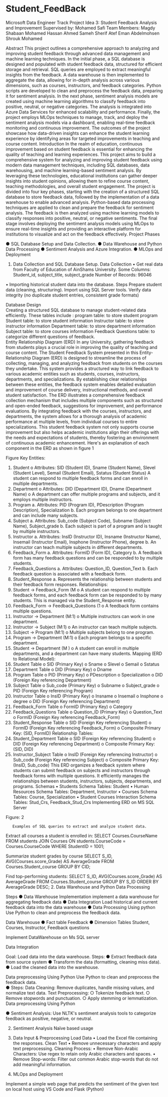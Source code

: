 # Student_FeedBack
                                                     



Microsoft Data Engineer Track
Project Idea 3:
Student Feedback Analysis and Improvement
Supervised by:
Mohamed Safi
Team Members:
Magdy Shabaan
  Mohamed Hassan
                                               Ahmed Sameh
                                               Sherif Atef
      Eman Abdelmohsen
  Shrouk Mohamed










Abstract
This project outlines a comprehensive approach to analyzing and improving student feedback through advanced data management and machine learning techniques. In the initial phase, a SQL database is designed and populated with student feedback data, structured for efficient storage and retrieval. SQL queries are employed to extract meaningful insights from the feedback. A data warehouse is then implemented to aggregate the data, allowing for in-depth analysis across various dimensions, such as courses, instructors, and feedback categories.
Python scripts are developed to clean and preprocess the feedback data, preparing it for sentiment analysis. In the next phase, sentiment analysis models are created using machine learning algorithms to classify feedback into positive, neutral, or negative categories. The analysis is integrated into Azure Data Services for enhanced scalability and performance. Finally, the project employs MLOps techniques to manage, track, and deploy the sentiment analysis models via a dashboard, enabling real-time feedback monitoring and continuous improvement. The outcomes of the project showcase how data-driven insights can enhance the student learning experience by identifying areas for targeted improvements in teaching and course content.
Introduction
In the realm of education, continuous improvement based on student feedback is essential for enhancing the quality of teaching and learning experiences. This project aims to build a comprehensive system for analyzing and improving student feedback using modern data management techniques, including SQL databases, data warehousing, and machine learning-based sentiment analysis. By leveraging these technologies, educational institutions can gather deeper insights into student opinions, allowing them to refine course content, teaching methodologies, and overall student engagement.
The project is divided into four key phases, starting with the creation of a structured SQL database to store feedback data, followed by the implementation of a data warehouse to enable advanced analysis. Python-based data processing techniques are applied to clean and prepare the feedback for sentiment analysis. The feedback is then analyzed using machine learning models to classify responses into positive, neutral, or negative sentiments. The final stage involves deploying the sentiment analysis models using MLOps to ensure real-time insights and providing an interactive platform for institutions to visualize and act on the feedback effectively.
Project Phases


 
●	SQL Database Setup and Data Collection.
●	Data Warehouse and Python Data Processing
●	Sentiment Analysis and Azure Integration.
●	MLOps and Deployment
1.	Data Collection and SQL Database Setup.
Data Collection
•	Get real data from Faculty of Education of AinShams University.
Some Columns: Student_id, subject_title, subject_grade
Number of Records: 96046

 

•	Importing historical student data into the database.
Steps
Prepare student data (cleaning, structuring).
Import using SQL Server tools.
Verify data integrity (no duplicate student entries, consistent grade formats)

Database Design    
Creating a structured SQL database to manage student-related data efficiently. These tables include :
program table: to store student program
Student table: to store student information
Instructor table:  to store instructor information
Department table: to store department information
Subject table: to store courses information
Feedback Questions table: to categorize different questions of feedback.         
    Entity Relationship Diagram (ERD)
In any University, gathering feedback from students plays a crucial role in improving the quality of teaching and course content. The Student Feedback System presented in this Entity-Relationship Diagram (ERD) is designed to streamline the process of collecting, managing, and analyzing feedback from students on the courses they undertake.
This system provides a structured way to link feedback to various academic entities such as students, courses, instructors, departments, and specializations. By establishing clear relationships between these entities, the feedback system enables detailed evaluation and improvement of course delivery, instructional methods, and overall student satisfaction.
The ERD illustrates a comprehensive feedback collection mechanism that includes multiple components such as structured and open-ended feedback, suggestions for improvement, and performance evaluations. By integrating feedback with the courses, instructors, and departments, the system allows for a thorough analysis of academic performance at multiple levels, from individual courses to entire specializations.
This student feedback system not only supports course improvement but also helps academic institutions align their offerings with the needs and expectations of students, thereby fostering an environment of continuous academic enhancement.
Here's an explanation of each component in the ERD as shown in figure 1



 

Figure
Key Entities:
1.	Student
o	Attributes: SID (Student ID), Sname (Student Name), Slevel (Student Level), Semail (Student Email), Sstatus (Student Status) A student can respond to multiple feedback forms and can enroll in multiple departments.
2.	Department
o	Attributes: DID (Department ID), Dname (Department Name)
o	A department can offer multiple programs and subjects, and it employs multiple instructors.
3.	Program
a.	Attributes: PID (Program ID), PDescription (Program Description), Specialization
b.	Each program belongs to one department and can include many subjects.
4.	Subject
a.	Attributes: Sub_code (Subject Code), Subname (Subject Name), Subject_grade
b.	Each subject is part of a program and is taught by multiple instructors.
5.	Instructor
a.	Attributes: InsID (Instructor ID), Insname (Instructor Name), Insemail (Instructor Email), Insphone (Instructor Phone), degree
b.	An instructor can teach multiple subjects in different departments.
6.	Feedback_Form
a.	Attributes: FormID (Form ID), Category
b.	A feedback form has many feedback questions and can be responded to by multiple students.
7.	Feedback_Questions
a.	Attributes: Question_ID, Question_Text
b.	Each feedback question is associated with a feedback form.
8.	Student_Response
a.	Represents the relationship between students and their feedback form responses.
Relationships:
1.	Student → Feedback_Form (M
o	A student can respond to multiple feedback forms, and each feedback form can be responded to by many students. This is managed via the Student_Response entity.
2.	Feedback_Form → Feedback_Questions (1
o	A feedback form contains multiple questions.
3.	Instructor → Department (M:1)
o	Multiple instructors can work in one department.
4.	Instructor → Subject (M:1)
o	An instructor can teach multiple subjects.
5.	Subject → Program (M:1)
o	Multiple subjects belong to one program.
6.	Program → Department (M:1)
o	Each program belongs to a specific department.
7.	Student → Department (M
)
o	A student can enroll in multiple departments, and a department can have many students.
Mapping (ERD to Relational Model):
1.	Student Table
o	SID (Primary Key)
o	Sname
o	Slevel
o	Semail
o	Sstatus
2.	Department Table
o	DID (Primary Key)
o	Dname
3.	Program Table
o	PID (Primary Key)
o	PDescription
o	Specialization
o	DID (Foreign Key referencing Department)
4.	Subject Table
o	Sub_code (Primary Key)
o	Subname
o	Subject_grade
o	PID (Foreign Key referencing Program)
5.	Instructor Table
o	InsID (Primary Key)
o	Insname
o	Insemail
o	Insphone
o	degree
o	DID (Foreign Key referencing Department)
6.	Feedback_Form Table
o	FormID (Primary Key)
o	Category
7.	Feedback_Questions Table
o	Question_ID (Primary Key)
o	Question_Text
o	FormID (Foreign Key referencing Feedback_Form)
8.	Student_Response Table
o	SID (Foreign Key referencing Student)
o	FormID (Foreign Key referencing Feedback_Form)
o	Composite Primary Key: (SID, FormID)
Relationship Tables:
1.	Student_Department Table
o	SID (Foreign Key referencing Student)
o	DID (Foreign Key referencing Department)
o	Composite Primary Key: (SID, DID)
2.	Instructor_Subject Table
o	InsID (Foreign Key referencing Instructor)
o	Sub_code (Foreign Key referencing Subject)
o	Composite Primary Key: (InsID, Sub_code)
This ERD organizes a feedback system where students can submit feedback on subjects and instructors through feedback forms with multiple questions. It efficiently manages the relationships between students, instructors, subjects, departments, and programs.
Schemas
• Students Schema
Tables: Student
• Human Resources Schema
Tables: Department, Instructor
• Courses Schema
Tables: Course, Specialization
• Student Courses Interaction Schema
Tables: Stud_Crs, Feedback_Stud_Crs
Implementing  ERD  on MS SQL Server
 
Figure: 2

       Examples of SQL queries to extract and analyze student data.
Extract all courses a student is enrolled in:
SELECT Courses.CourseName 
FROM students
JOIN Courses ON students.CourseCode = Courses.CourseCode 
WHERE StudentID = 1001;

Summarize student grades by course
SELECT S_ID, AVG(Courses.score_Grade) AS AverageGrade
FROM Courses.Student_course
GROUP BY CID;

Find top-performing students:
SELECT S_ID, AVG(Courses.score_Grade) AS AverageGrade
FROM Courses.Student_course
GROUP BY S_ID 
ORDER BY AverageGrade DESC;
2. Data Warehouse and Python Data Processing

Steps
●	Data Warehouse Implementation
implement a data warehouse for aggregating feedback data
●	Data Integration
Load historical and current feedback data into the data warehouse
●	Data Processing Using python
Use Python to clean and preprocess the feedback data.

Data Warehouse 
●	Fact table
Feedback 
●	Dimension Tables
Student, Courses, Instructor, Feedback questions

Implement DataWarehouse on Ms SQL server


 




Data Integration
 
Goal: Load data into the data warehouse.
Steps:
●	Extract feedback data from source system 
●	Transform the data (formatting, cleaning miss data).
●	Load the cleaned data into the warehouse.

Data preprocessing Using Python
Use Python to clean and preprocess the feedback data.  
●	Steps:
Data Cleaning: Remove duplicates, handle missing values, and normalize text data.
Text Preprocessing:
○	Tokenize feedback text.
○	Remove stopwords and punctuation.
○	Apply stemming or lemmatization.
Data preprocessing Using Python

●	Sentiment Analysis:
Use NLTK's sentiment analysis tools to categorize feedback as positive, negative, or neutral.


 






2.	Sentiment Analysis
Naïve based usage 
1. Data Input & Preprocessing
 Load Data
•	Load the Excel file containing the responses.
Clean Text
•	Remove unnecessary characters and apply text preprocessing.
Cleaning Process:
•	Remove Non-Arabic Characters:
Use regex to retain only Arabic characters and spaces.
•	Remove Stop-words:
Filter out common Arabic stop-words that do not add meaningful information.






3.	MLOps and Deployment

Implement a simple web page that predicts the sentiment of the given text on local host using VS Code and Flask (Python) 











